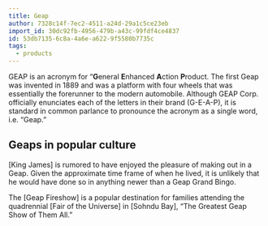 ```yaml
---
title: Geap
author: 7328c14f-7ec2-4511-a24d-29a1c5ce23eb
import_id: 30dc92fb-4956-479b-a43c-99fdf4ce4837
id: 53db7135-6c8a-4a6e-a622-9f5580b7735c
tags:
  - products
---
```

GEAP is an acronym for “**G**eneral **E**nhanced **A**ction **P**roduct. The first Geap was invented in 1889 and was a platform with four wheels that was essentially the forerunner to the modern automobile. Although GEAP Corp. officially enunciates each of the letters in their brand (G-E-A-P), it is standard in common parlance to pronounce the acronym as a single word, i.e. “Geap.”

## Geaps in popular culture

[King James] is rumored to have enjoyed the pleasure of making out in a Geap. Given the approximate time frame of when he lived, it is unlikely that he would have done so in anything newer than a Geap Grand Bingo.

The [Geap Fireshow] is a popular destination for families attending the quadrennial [Fair of the Universe] in [Sohndu Bay], “The Greatest Geap Show of Them All.”